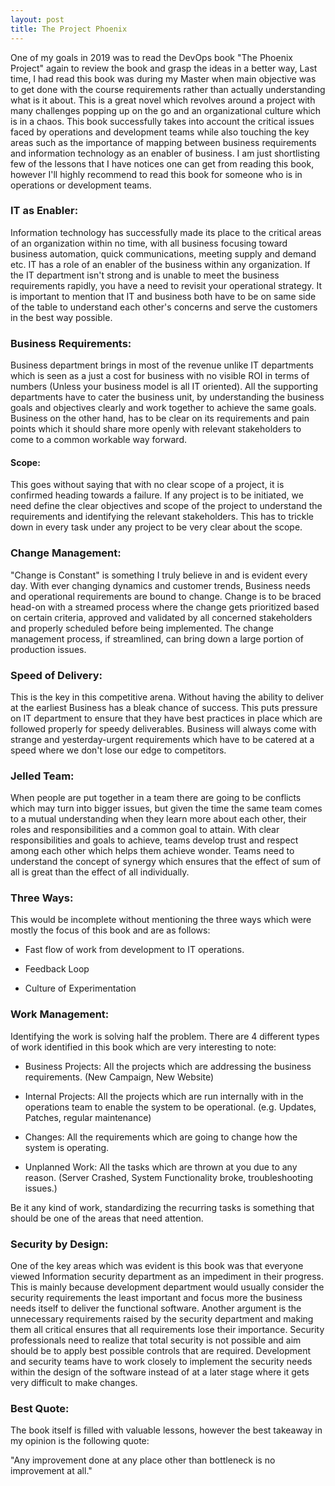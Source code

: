 ```yaml
---
layout: post
title: The Project Phoenix
---
```




One of my goals in 2019 was to read the DevOps book "The Phoenix Project" again to review the book and grasp the ideas in a better way, Last time, I had read this book was during my Master when main objective was to get done with the course requirements rather than actually understanding what is it about. This is a great novel which revolves around a project with many challenges popping up on the go and an organizational culture which is in a chaos. This book successfully takes into account the critical issues faced by operations and development teams while also touching the key areas such as the importance of mapping between business requirements and information technology as an enabler of business.
I am just shortlisting few of the lessons that I have notices one can get from reading this book, however I'll highly recommend to read this book for someone who is in operations or development teams.

### IT as Enabler:

Information technology has successfully made its place to the critical areas of an organization within no time, with all business focusing toward business automation, quick communications, meeting supply and demand etc. IT has a role of an enabler of the business within any organization. If the IT department isn't strong and is unable to meet the business requirements rapidly, you have a need to revisit your operational strategy. It is important to mention that IT and business both have to be on same side of the table to understand each other's concerns and serve the customers in the best way possible.

### Business Requirements:

Business department brings in most of the revenue unlike IT departments which is seen as a just a cost for business with no visible ROI in terms of numbers (Unless your business model is all IT oriented). All the supporting departments have to cater the business unit, by understanding the business goals and objectives clearly and work together to achieve the same goals. Business on the other hand, has to be clear on its requirements and pain points which it should share more openly with relevant stakeholders to come to a common workable way forward.

#### Scope:

This goes without saying that with no clear scope of a project, it is confirmed heading towards a failure. If any project is to be initiated, we need define the clear objectives and scope of the project to understand the requirements and identifying the relevant stakeholders. This has to trickle down in every task under any project to be very clear about the scope.

### Change Management:

"Change is Constant" is something I truly believe in and is evident every day. With ever changing dynamics and customer trends, Business needs and operational requirements are bound to change. Change is to be braced head-on with a streamed process where the change gets prioritized based on certain criteria, approved and validated by all concerned stakeholders and properly scheduled before being implemented. The change management process, if streamlined, can bring down a large portion of production issues.

### Speed of Delivery:

This is the key in this competitive arena. Without having the ability to deliver at the earliest Business has a bleak chance of success. This puts pressure on IT department to ensure that they have best practices in place which are followed properly for speedy deliverables. Business will always come with strange and yesterday-urgent requirements which have to be catered at a speed where we don't lose our edge to competitors.

### Jelled Team:

When people are put together in a team there are going to be conflicts which may turn into bigger issues, but given the time the same team comes to a mutual understanding when they learn more about each other, their roles and responsibilities and a common goal to attain. With clear responsibilities and goals to achieve, teams develop trust and respect among each other which helps them achieve wonder. Teams need to understand the concept of synergy which ensures that the effect of sum of all is great than the effect of all individually.


### Three Ways:

This would be incomplete without mentioning the three ways which were mostly the focus of this book and are as follows:

* Fast flow of work from development to IT operations.

* Feedback Loop

* Culture of Experimentation


### Work Management:

Identifying the work is solving half the problem. There are 4 different types of work identified in this book which are very interesting to note:

* Business Projects: All the projects which are addressing the business requirements. (New Campaign, New Website)

* Internal Projects: All the projects which are run internally with in the operations team to enable the system to be operational. (e.g. Updates, Patches, regular maintenance)

* Changes: All the requirements which are going to change how the system is operating.

* Unplanned Work: All the tasks which are thrown at you due to any reason. (Server Crashed, System Functionality broke, troubleshooting issues.)

Be it any kind of work, standardizing the recurring tasks is something that should be one of the areas that need attention.

### Security by Design:

One of the key areas which was evident is this book was that everyone viewed Information security department as an impediment in their progress. This is mainly because development department would usually consider the security requirements the least important and focus more the business needs itself to deliver the functional software. Another argument is the unnecessary requirements raised by the security department and making them all critical ensures that all requirements lose their importance. Security professionals need to realize that total security is not possible and aim should be to apply best possible controls that are required. Development and security teams have to work closely to implement the security needs within the design of the software instead of at a later stage where it gets very difficult to make changes.

### Best Quote:

The book itself is filled with valuable lessons, however the best takeaway in my opinion is the following quote:

"Any improvement done at any place other than bottleneck is no improvement at all."

